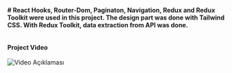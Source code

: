 <b># React Hooks, Router-Dom, Paginaton, Navigation, Redux and Redux Toolkit were used in this project. The design part was done with Tailwind CSS. With Redux Toolkit, data extraction from API was done.
<br>
<br>
<br>
Project Video </b>
<br>
<br>
![Video Açıklaması](https://github.com/atsszc/ecommerce-react/assets/116086493/6b528527-9c8e-4667-af88-148d507ff390)



 
 
